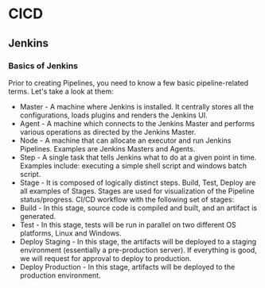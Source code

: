 # CICD
## Jenkins
### Basics of Jenkins
Prior to creating Pipelines, you need to know a few basic pipeline-related terms. Let's take a look at them:

- Master - A machine where Jenkins is installed. It centrally stores all the configurations, loads plugins and renders the Jenkins UI.
- Agent - A machine which connects to the Jenkins Master and performs various operations as directed by the Jenkins Master.
- Node - A machine that can allocate an executor and run Jenkins Pipelines. Examples are Jenkins Masters and Agents.
- Step - A single task that tells Jenkins what to do at a given point in time. Examples include: executing a simple shell script and windows batch script.
- Stage - It is composed of logically distinct steps. Build, Test, Deploy are all examples of Stages. Stages are used for visualization of the Pipeline status/progress.
CI/CD workflow with the following set of stages:
- Build - In this stage, source code is compiled and built, and an artifact is generated.
- Test - In this stage, tests will be run in parallel on two different OS platforms, Linux and Windows.
- Deploy Staging - In this stage, the artifacts will be deployed to a staging environment (essentially a pre-production server). If everything is good, we will request for approval to deploy to production.
- Deploy Production - In this stage, artifacts will be deployed to the production environment.
